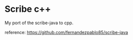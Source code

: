 Scribe c++
==========

My port of the scribe-java to cpp.

reference:
https://github.com/fernandezpablo85/scribe-java
